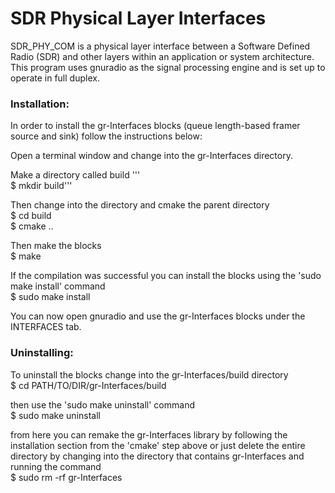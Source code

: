 <h1>SDR Physical Layer Interfaces</h1>

SDR_PHY_COM is a physical layer interface between a Software Defined Radio (SDR) and other layers within an application or system architecture. This program uses gnuradio as the signal processing engine and is set up to operate in full duplex.

<h3>Installation:</h3>

In order to install the gr-Interfaces blocks (queue length-based framer source and sink) follow the instructions below:

Open a terminal window and change into the gr-Interfaces directory.

Make a directory called build
'''<br>$ mkdir build'''

Then change into the directory and cmake the parent directory
<br>$ cd build
<br>$ cmake ..

Then make the blocks
<br>$ make

If the compilation was successful you can install the blocks using the 'sudo make install' command
<br>$ sudo make install

You can now open gnuradio and use the gr-Interfaces blocks under the INTERFACES tab.

<h3>Uninstalling:</h3>

To uninstall the blocks change into the gr-Interfaces/build directory
<br>$ cd PATH/TO/DIR/gr-Interfaces/build

then use the 'sudo make uninstall' command
<br>$ sudo make uninstall

from here you can remake the gr-Interfaces library by following the installation section from the 'cmake' step above or just delete the entire directory by changing into the directory that contains gr-Interfaces and running the command
<br>$ sudo rm -rf gr-Interfaces

